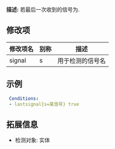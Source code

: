 **描述:** 若最后一次收到的信号为.

修改项
---

| 修改项名  | 别称           | 描述                      |
| --------- | -------------- | ------------------------- |
| signal    | s     | 用于检测的信号名 |

示例
---

```yaml
 Conditions:
 - lastsignal{s=某信号} true
```

拓展信息
---

- 检测对象: 实体